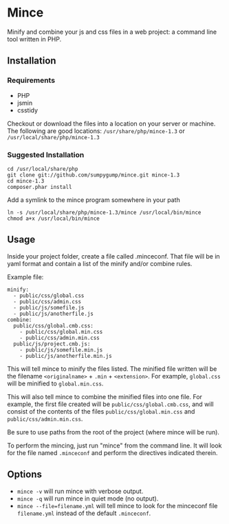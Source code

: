 # Mince

Minify and combine your js and css files in a web project: a command line tool written in PHP.

## Installation

### Requirements
 - PHP
 - jsmin
 - csstidy

Checkout or download the files into a location on your server or machine. The
following are good locations: `/usr/share/php/mince-1.3` or
`/usr/local/share/php/mince-1.3`

### Suggested Installation

    cd /usr/local/share/php
    git clone git://github.com/sumpygump/mince.git mince-1.3
    cd mince-1.3
    composer.phar install

Add a symlink to the mince program somewhere in your path

    ln -s /usr/local/share/php/mince-1.3/mince /usr/local/bin/mince
    chmod a+x /usr/local/bin/mince

## Usage

Inside your project folder, create a file called .minceconf. That file will be
in yaml format and contain a list of the minify and/or combine rules.

Example file:

    minify:
      - public/css/global.css
      - public/css/admin.css
      - public/js/somefile.js
      - public/js/anotherfile.js
    combine:
      public/css/global.cmb.css:
        - public/css/global.min.css
        - public/css/admin.min.css
      public/js/project.cmb.js:
        - public/js/somefile.min.js
        - public/js/anotherfile.min.js

This will tell mince to minify the files listed. The minified file written will
be the filename `<originalname>` + `.min` + `<extension>`. For example,
`global.css` will be minified to `global.min.css`.

This will also tell mince to combine the minified files into one file. For
example, the first file created will be `public/css/global.cmb.css`, and will
consist of the contents of the files `public/css/global.min.css` and
`public/css/admin.min.css`.

Be sure to use paths from the root of the project (where mince will be run).

To perform the mincing, just run "mince" from the command line. It will look
for the file named `.minceconf` and perform the directives indicated therein.

## Options

 - `mince -v` will run mince with verbose output.
 - `mince -q` will run mince in quiet mode (no output).
 - `mince --file=filename.yml` will tell mince to look for the minceconf file
   `filename.yml` instead of the default `.minceconf`.
